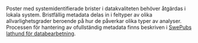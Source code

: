 Poster med systemidentifierade brister i datakvaliteten behöver åtgärdas i lokala system. Bristfällig metadata delas in i feltyper av olika allvarlighetsgrader beroende på hur de påverkar olika typer av analyser. Processen för hantering av ofullständig metadata finns beskriven i [SwePubs lathund för databearbetning](http://www.kb.se/dokument/SwePub/[v.1]%20SwePubs%20lathund%20databearbetning%2020160830.pdf#page=16).  

